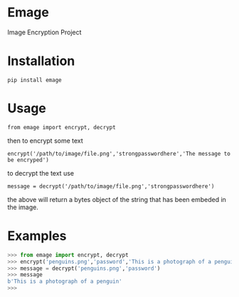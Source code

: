 # Emage
Image Encryption Project

# Installation
```pip install emage```

# Usage
```from emage import encrypt, decrypt```

then to encrypt some text

```encrypt('/path/to/image/file.png','strongpasswordhere','The message to be encryped')```

to decrypt the text use

```message = decrypt('/path/to/image/file.png','strongpasswordhere')```

the above will return a bytes object of the string that has been embeded in the image.

# Examples
```python
>>> from emage import encrypt, decrypt
>>> encrypt('penguins.png','password','This is a photograph of a penguin')
>>> message = decrypt('penguins.png','password')
>>> message
b'This is a photograph of a penguin'
>>> 
```
